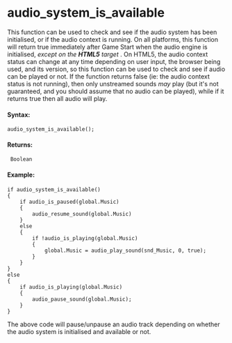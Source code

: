 # audio_system_is_available

This function can be used to check and see if the audio system has been
initialised, or if the audio context is running. On all platforms, this
function will return true immediately after Game Start when the audio
engine is initialised, *except on the **HTML5** target* . On HTML5, the
audio context status can change at any time depending on user input, the
browser being used, and its version, so this function can be used to
check and see if audio can be played or not. If the function returns
false (ie: the audio context status is not running), then only
unstreamed sounds *may* play (but it's not guaranteed, and you should
assume that no audio can be played), while if it returns true then all
audio will play.

#### Syntax:

``` gml
audio_system_is_available();
```

#### Returns:

``` gml
 Boolean
```

#### Example:

``` gml
if audio_system_is_available()
{
    if audio_is_paused(global.Music)
    {
        audio_resume_sound(global.Music)
    }
    else
    {
        if !audio_is_playing(global.Music)
        {
            global.Music = audio_play_sound(snd_Music, 0, true);
        }
    }
}
else
{
    if audio_is_playing(global.Music)
    {
        audio_pause_sound(global.Music);
    }
}
```

The above code will pause/unpause an audio track depending on whether
the audio system is initialised and available or not.
